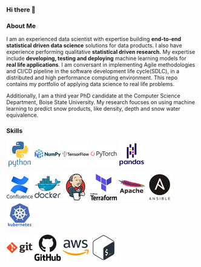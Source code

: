 ### Hi there 👋

### About Me

I am an experienced data scientist with expertise building **end-to-end statistical driven data science** solutions for data products. I also have experience performing qualitative **statistical driven research.** My expertise include **developing, testing and deploying** machine learning models for **real life applications**. I am conversant in implementing Agile methodologies and CI/CD pipeline in the software development life cycle(SDLC),  in a distributed and high performance computing environment. This repo contains my portfolio of applying data science to real life problems.

Additionally, I am a third year PhD candidate at the Computer Science Department, Boise State University. My research foucses on using machine learning to predict snow products, like density, depth and snow water equivalence. 

### Skills
<img src="https://github.com/devicons/devicon/blob/master/icons/python/python-original-wordmark.svg"  alt="Python Logo" width="70px" height="70px" /> <img src="https://github.com/devicons/devicon/blob/master/icons/numpy/numpy-original-wordmark.svg"  alt="Numpy Logo" width="70px" height="70px" /> <img src="https://github.com/devicons/devicon/blob/master/icons/tensorflow/tensorflow-line-wordmark.svg"  alt="Tensorflow Logo" width="70px" height="70px" /> <img src="https://github.com/devicons/devicon/blob/master/icons/pytorch/pytorch-original-wordmark.svg"  alt="Tensorflow Logo" width="70px" height="70px" /> <img src="https://github.com/devicons/devicon/blob/master/icons/pandas/pandas-original-wordmark.svg"  alt="Pandas Logo" width="70px" height="70px" /> 

<img src="https://github.com/devicons/devicon/blob/master/icons/confluence/confluence-original-wordmark.svg"  alt="Confluence Logo" width="70px" height="70px" />  <img src="https://github.com/devicons/devicon/blob/master/icons/docker/docker-original-wordmark.svg"  alt="Docker Logo" width="70px" height="70px" />
<img src="https://github.com/devicons/devicon/blob/master/icons/jenkins/jenkins-original.svg"  alt="Jenkins Logo" width="70px" height="70px" />
<img src="https://github.com/devicons/devicon/blob/master/icons/terraform/terraform-original-wordmark.svg"  alt="Terraform Logo" width="70px" height="70px" /> <img src="https://github.com/devicons/devicon/blob/master/icons/apache/apache-original-wordmark.svg"  alt="Apache Logo" width="70px" height="70px" /> <img src="https://github.com/devicons/devicon/blob/master/icons/ansible/ansible-original-wordmark.svg"  alt="Ansible Logo" width="70px" height="70px" /> <img src="https://github.com/devicons/devicon/blob/master/icons/kubernetes/kubernetes-plain-wordmark.svg"  alt="Kubernetes Logo" width="70px" height="70px" />

<img src="https://github.com/devicons/devicon/blob/master/icons/git/git-original-wordmark.svg"  alt="Git Logo" width="70px" height="70px" /> <img src="https://github.com/devicons/devicon/blob/master/icons/github/github-original-wordmark.svg"  alt="GitHub Logo" width="70px" height="70px" /> <img src="https://github.com/devicons/devicon/blob/master/icons/amazonwebservices/amazonwebservices-original-wordmark.svg"  alt="AWS Logo" width="70px" height="70px" /> <img src="https://github.com/devicons/devicon/blob/master/icons/bash/bash-original.svg"  alt="Bash Logo" width="70px" height="70px" /> 


<!--
**eviofekeze/eviofekeze** is a ✨ _special_ ✨ repository because its `README.md` (this file) appears on your GitHub profile.

Here are some ideas to get you started:

- 🔭 I’m currently working on ...
- 🌱 I’m currently learning ...
- 👯 I’m looking to collaborate on ...
- 🤔 I’m looking for help with ...
- 💬 Ask me about ...
- 📫 How to reach me: ...
- 😄 Pronouns: ...
- ⚡ Fun fact: ...
-->
